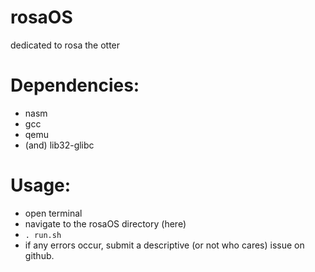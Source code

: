 # rosaOS
dedicated to rosa the otter
# Dependencies:
- nasm
- gcc
- qemu
- (and) lib32-glibc
# Usage:
- open terminal
- navigate to the rosaOS directory (here)
- `. run.sh`
- if any errors occur, submit a descriptive (or not who cares) issue on github.
